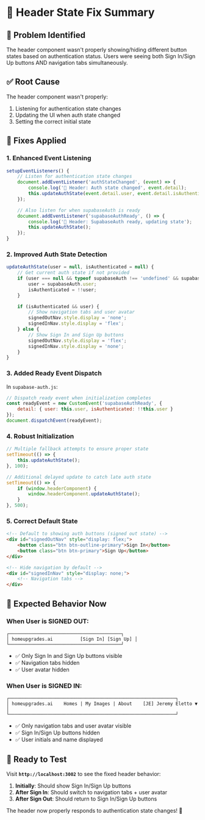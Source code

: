 # 🔧 Header State Fix Summary

## 🐛 **Problem Identified**
The header component wasn't properly showing/hiding different button states based on authentication status. Users were seeing both Sign In/Sign Up buttons AND navigation tabs simultaneously.

## ✅ **Root Cause**
The header component wasn't properly:
1. Listening for authentication state changes
2. Updating the UI when auth state changed
3. Setting the correct initial state

## 🔧 **Fixes Applied**

### **1. Enhanced Event Listening**
```javascript
setupEventListeners() {
    // Listen for authentication state changes
    document.addEventListener('authStateChanged', (event) => {
        console.log('🔄 Header: Auth state changed', event.detail);
        this.updateAuthState(event.detail.user, event.detail.isAuthenticated);
    });

    // Also listen for when supabaseAuth is ready
    document.addEventListener('supabaseAuthReady', () => {
        console.log('🔄 Header: SupabaseAuth ready, updating state');
        this.updateAuthState();
    });
}
```

### **2. Improved Auth State Detection**
```javascript
updateAuthState(user = null, isAuthenticated = null) {
    // Get current auth state if not provided
    if (user === null && typeof supabaseAuth !== 'undefined' && supabaseAuth.user) {
        user = supabaseAuth.user;
        isAuthenticated = !!user;
    }

    if (isAuthenticated && user) {
        // Show navigation tabs and user avatar
        signedOutNav.style.display = 'none';
        signedInNav.style.display = 'flex';
    } else {
        // Show Sign In and Sign Up buttons
        signedOutNav.style.display = 'flex';
        signedInNav.style.display = 'none';
    }
}
```

### **3. Added Ready Event Dispatch**
In `supabase-auth.js`:
```javascript
// Dispatch ready event when initialization completes
const readyEvent = new CustomEvent('supabaseAuthReady', { 
    detail: { user: this.user, isAuthenticated: !!this.user } 
});
document.dispatchEvent(readyEvent);
```

### **4. Robust Initialization**
```javascript
// Multiple fallback attempts to ensure proper state
setTimeout(() => {
    this.updateAuthState();
}, 100);

// Additional delayed update to catch late auth state
setTimeout(() => {
    if (window.headerComponent) {
        window.headerComponent.updateAuthState();
    }
}, 500);
```

### **5. Correct Default State**
```html
<!-- Default to showing auth buttons (signed out state) -->
<div id="signedOutNav" style="display: flex;">
    <button class="btn btn-outline-primary">Sign In</button>
    <button class="btn btn-primary">Sign Up</button>
</div>

<!-- Hide navigation by default -->
<div id="signedInNav" style="display: none;">
    <!-- Navigation tabs -->
</div>
```

## 🎯 **Expected Behavior Now**

### **When User is SIGNED OUT:**
```
┌─────────────────────────────────────────┐
│ homeupgrades.ai          [Sign In] [Sign Up] │
└─────────────────────────────────────────┘
```
- ✅ Only Sign In and Sign Up buttons visible
- ✅ Navigation tabs hidden
- ✅ User avatar hidden

### **When User is SIGNED IN:**
```
┌─────────────────────────────────────────────────────────────┐
│ homeupgrades.ai    Homes | My Images | About    [JE] Jeremy Eletto ▼ │
└─────────────────────────────────────────────────────────────┘
```
- ✅ Only navigation tabs and user avatar visible
- ✅ Sign In/Sign Up buttons hidden
- ✅ User initials and name displayed

## 🚀 **Ready to Test**

Visit **`http://localhost:3002`** to see the fixed header behavior:

1. **Initially**: Should show Sign In/Sign Up buttons
2. **After Sign In**: Should switch to navigation tabs + user avatar
3. **After Sign Out**: Should return to Sign In/Sign Up buttons

The header now properly responds to authentication state changes! 🎉
